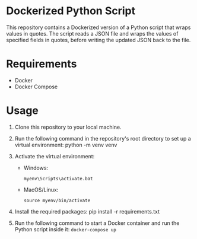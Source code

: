 # Dockerized Python Script
This repository contains a Dockerized version of a Python script that wraps values in quotes. The script reads a JSON file and wraps the values of specified fields in quotes, before writing the updated JSON back to the file.

# Requirements
* Docker
* Docker Compose

# Usage
1. Clone this repository to your local machine.

2. Run the following command in the repository's root directory to set up a virtual environment:
python -m venv venv

3. Activate the virtual environment:
    - Windows:
        ```
        myenv\Scripts\activate.bat
        ```
    - MacOS/Linux:
        ```
        source myenv/bin/activate
        ```

4. Install the required packages:
pip install -r requirements.txt

5. Run the following command to start a Docker container and run the Python script inside it:
        ```
        docker-compose up
        ```
        
        